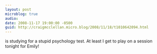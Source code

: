 ```yaml
---
layout: post
microblog: true
audio: 
date: 2008-11-17 19:00:00 -0500
guid: http://craigmcclellan.micro.blog/2008/11/18/t1010642094.html
---
```

is studying for a stupid psychology test.  At least I get to play on a session tonight for Emily!
